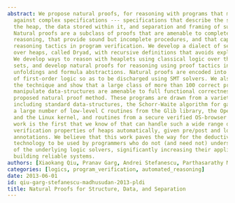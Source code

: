```yaml
---
abstract: We propose natural proofs, for reasoning with programs that manipulate data-structures
  against complex specifications --- specifications that describe the structure of
  the heap, the data stored within it, and separation and framing of sub-structures.
  Natural proofs are a subclass of proofs that are amenable to completely automated
  reasoning, that provide sound but incomplete procedures, and that capture common
  reasoning tactics in program verification. We develop a dialect of separation logic
  over heaps, called Dryad, with recursive definitions that avoids explicit quantification.
  We develop ways to reason with heaplets using classical logic over the theory of
  sets, and develop natural proofs for reasoning using proof tactics involving disciplined
  unfoldings and formula abstractions. Natural proofs are encoded into decidable theories
  of first-order logic so as to be discharged using SMT solvers. We also implement
  the technique and show that a large class of more than 100 correct programs that
  manipulate data-structures are amenable to full functional correctness using the
  proposed natural proof method. These programs are drawn from a variety of sources
  including standard data-structures, the Schorr-Waite algorithm for garbage collection,
  a large number of low-level C routines from the Glib library, the OpenBSD library
  and the Linux kernel, and routines from a secure verified OS-browser project. Our
  work is the first that we know of that can handle such a wide range of full functional
  verification properties of heaps automatically, given pre/post and loop invariant
  annotations. We believe that this work paves the way for the deductive verification
  technology to be used by programmers who do not (and need not) understand the internals
  of the underlying logic solvers, significantly increasing their applicability in
  building reliable systems.
authors: [Xiaokang Qiu, Pranav Garg, Andrei Stefanescu, Parthasarathy Madhusudan]
categories: [logics, program_verification, automated_reasoning]
date: 2013-06-01
id: qiu-garg-stefanescu-madhusudan-2013-pldi
title: Natural Proofs for Structure, Data, and Separation
---
```

